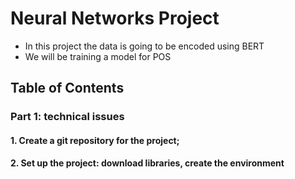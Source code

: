 # Neural Networks Project


* In this project the data is going to be encoded using BERT
* We will be training a model for POS
 
## Table of Contents
### Part 1: technical issues
#### 1. Create a git repository for the project;
#### 2. Set up the project: download libraries, create the environment
